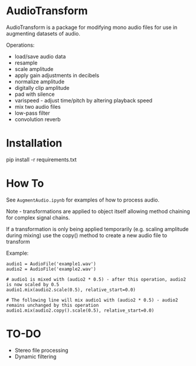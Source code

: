 # AudioTransform

AudioTransform is a package for modifying mono audio files for use in augmenting datasets of audio.

Operations:
* load/save audio data
* resample
* scale amplitude
* apply gain adjustments in decibels
* normalize amplitude
* digitally clip amplitude
* pad with silence
* varispeed - adjust time/pitch by altering playback speed
* mix two audio files
* low-pass filter
* convolution reverb

# Installation

pip install -r requirements.txt

# How To

See `AugmentAudio.ipynb` for examples of how to process audio.

Note - transformations are applied to object itself allowing method chaining for complex signal chains.

If a transformation is only being applied temporarily (e.g. scaling amplitude during mixing) use the copy() method to create a new audio file to transform

Example:

```
audio1 = AudioFile('example1.wav')
audio2 = AudioFile('example2.wav')

# audio1 is mixed with (audio2 * 0.5) - after this operation, audio2 is now scaled by 0.5
audio1.mix(audio2.scale(0.5), relative_start=0.0)

# The following line will mix audio1 with (audio2 * 0.5) - audio2 remains unchanged by this operation
audio1.mix(audio2.copy().scale(0.5), relative_start=0.0)
```

# TO-DO

* Stereo file processing
* Dynamic filtering
